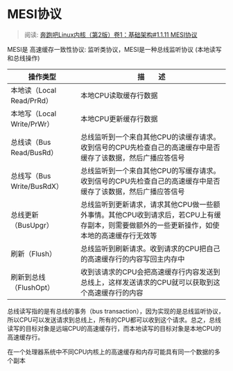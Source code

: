 # MESI协议
> 阅读: [奔跑吧Linux内核（第2版）卷1：基础架构#1.1.11 MESI协议](../006.BOOKs/Run%20Linux%20Kernel%20(2nd%20Edition)%20Volume%201:%20Infrastructure.epub)

MESI是 高速缓存一致性协议: 监听类协议，MESI是一种总线监听协议 (本地读写和总线操作)

|操作类型|描　　述|
|-|-|
|本地读（Local Read/PrRd）|本地CPU读取缓存行数据|
|本地写（Local Write/PrWr）|本地CPU更新缓存行数据|
|总线读（Bus Read/BusRd）|总线监听到一个来自其他CPU的读缓存请求。收到信号的CPU先检查自己的高速缓存中是否缓存了该数据，然后广播应答信号|
|总线写（Bus Write/BusRdX）|总线监听到一个来自其他CPU的写缓存请求。收到信号的CPU先检查自己的高速缓存中是否缓存了该数据，然后广播应答信号|
|总线更新（BusUpgr）|总线监听到更新请求，请求其他CPU做一些额外事情。其他CPU收到请求后，若CPU上有缓存副本，则需要做额外的一些更新操作，如使本地的高速缓存行无效等|
|刷新（Flush）|总线监听到刷新请求。收到请求的CPU把自己的高速缓存行的内容写回主内存中|
|刷新到总线（FlushOpt）|收到该请求的CPU会把高速缓存行内容发送到总线上，这样发送请求的CPU就可以获取到这个高速缓存行的内容|

总线读写指的是有总线的事务（bus transaction），因为实现的是总线监听协议，所以CPU可以发送请求到总线上，所有的CPU都可以收到这个请求。总之，总线读写的目标对象是远端CPU的高速缓存行，而本地读写的目标对象是本地CPU的高速缓存行。


在一个处理器系统中不同CPU内核上的高速缓存和内存可能具有同一个数据的多个副本
